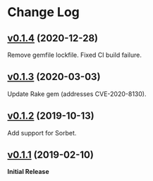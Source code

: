 # Change Log

## [v0.1.4](https://github.com/toddsundsted/einsum/tree/v0.1.4) (2020-12-28)

Remove gemfile lockfile. Fixed CI build failure.

## [v0.1.3](https://github.com/toddsundsted/einsum/tree/v0.1.3) (2020-03-03)

Update Rake gem (addresses CVE-2020-8130).

## [v0.1.2](https://github.com/toddsundsted/einsum/tree/v0.1.2) (2019-10-13)

Add support for Sorbet.

## [v0.1.1](https://github.com/toddsundsted/einsum/tree/v0.1.1) (2019-02-10)

**Initial Release**
